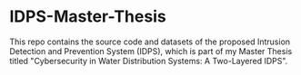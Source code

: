 # IDPS-Master-Thesis
This repo contains the source code and datasets of the proposed Intrusion Detection and Prevention System (IDPS), which is part of my Master Thesis titled "Cybersecurity in Water Distribution Systems: A Two-Layered IDPS".
